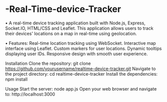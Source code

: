 # -Real-Time-device-Tracker
•	A real-time device tracking application built with Node.js, Express, Socket.IO, HTML/CSS and Leaflet. This application allows users to track their devices' locations on a map in real-time using geolocation.

•	Features: Real-time location tracking using WebSocket. Interactive map interface using Leaflet. Custom markers for user locations. Dynamic tooltips displaying user IDs. Responsive design with smooth user experience.


Installation
Clone the repository:
git clone https://github.com/yourusername/realtime-device-tracker.git
Navigate to the project directory:
cd realtime-device-tracker
Install the dependencies:
npm install


Usage
Start the server:
node app.js
Open your web browser and navigate to:
http://localhost:3000

